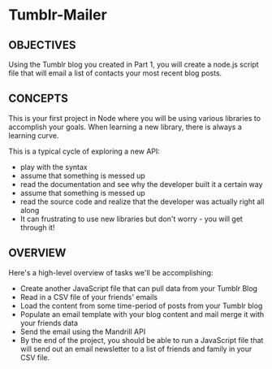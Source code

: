 # Tumblr-Mailer

<h2> OBJECTIVES </h2>

Using the Tumblr blog you created in Part 1, you will create a node.js script file that will email a list of contacts your most recent blog posts.

<h2> CONCEPTS </h2>

This is your first project in Node where you will be using various libraries to accomplish your goals. When learning a new library, there is always a learning curve.

This is a typical cycle of exploring a new API:

<ul>
	<li>play with the syntax</li>
	<li>assume that something is messed up</li>
	<li>read the documentation and see why the developer built it a certain way</li>
	<li>assume that something is messed up</li>
	<li>read the source code and realize that the developer was actually right all along</li>
	<li>It can frustrating to use new libraries but don't worry - you will get through it! </li>
</ul>

<h2> OVERVIEW </h2>
Here's a high-level overview of tasks we'll be accomplishing:
<ul>
	<li>Create another JavaScript file that can pull data from your Tumblr Blog </li>
	<li>Read in a CSV file of your friends' emails</li>
	<li>Load the content from some time-period of posts from your Tumblr blog</li>
	<li>Populate an email template with your blog content and mail merge it with your friends data</li>
	<li>Send the email using the Mandrill API</li>
	<li>By the end of the project, you should be able to run a JavaScript file that will send out an email newsletter to a list of friends and family in your CSV file.</li>
</ul>